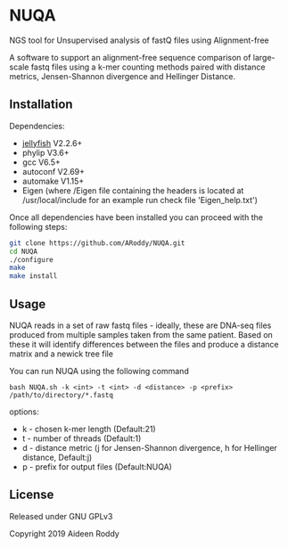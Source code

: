 # NUQA

NGS tool for Unsupervised analysis of fastQ files using Alignment-free

A software to support an alignment-free sequence comparison of large-scale fastq files using a k-mer counting methods paired with distance metrics, Jensen-Shannon divergence and Hellinger Distance.

## Installation

Dependencies:

-  [jellyfish](https://github.com/gmarcais/Jellyfish/releases) V2.2.6+ 
-  phylip V3.6+
-  gcc V6.5+
-  autoconf V2.69+
-  automake V1.15+
-  Eigen (where /Eigen file containing the headers is located at /usr/local/include for an example run check file 'Eigen_help.txt')


Once all dependencies have been installed you can proceed with the following steps:

```bash
git clone https://github.com/ARoddy/NUQA.git
cd NUQA
./configure
make
make install
```


## Usage

NUQA reads in a set of raw fastq files - ideally, these are DNA-seq files produced from multiple samples taken from the same patient. Based on these it will identify differences between the files and produce a distance matrix and a newick tree file

You can run NUQA using the following command

`bash NUQA.sh -k <int> -t <int> -d <distance> -p <prefix> /path/to/directory/*.fastq`

options:
-  k - chosen k-mer length (Default:21)
-  t - number of threads (Default:1)
-  d - distance metric (j for Jensen-Shannon divergence, h for Hellinger distance, Default:j)
-  p - prefix for output files (Default:NUQA)

## License

Released under GNU GPLv3

Copyright 2019 Aideen Roddy


